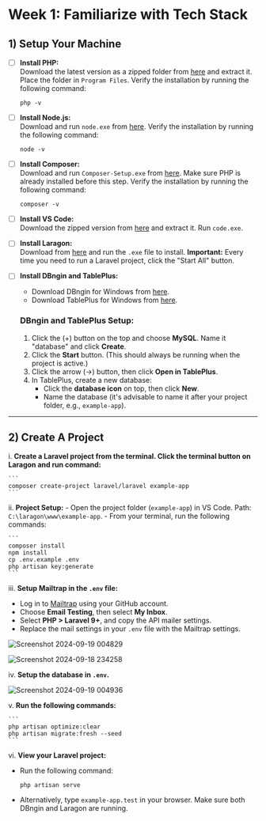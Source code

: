 # Week 1: Familiarize with Tech Stack

## 1) Setup Your Machine

- [ ] **Install PHP:**  
    Download the latest version as a zipped folder from [here](https://windows.php.net/download/) and extract it. Place the folder in `Program Files`. Verify the installation by running the following command:
    ```
    php -v
    ```

- [ ] **Install Node.js:**  
    Download and run `node.exe` from [here](https://nodejs.org/en/download/prebuilt-installer). Verify the installation by running the following command:
    ```
    node -v
    ```

- [ ] **Install Composer:**  
    Download and run `Composer-Setup.exe` from [here](https://getcomposer.org/doc/00-intro.md#using-the-installer). Make sure PHP is already installed before this step. Verify the installation by running the following command:
    ```
    composer -v
    ```

- [ ] **Install VS Code:**  
    Download the zipped version from [here](https://code.visualstudio.com/download) and extract it. Run `code.exe`.

- [ ] **Install Laragon:**  
    Download from [here](https://laragon.org/download/) and run the `.exe` file to install. **Important:** Every time you need to run a Laravel project, click the "Start All" button.

- [ ] **Install DBngin and TablePlus:**  
    - Download DBngin for Windows from [here](https://dbngin.com/).
    - Download TablePlus for Windows from [here](https://tableplus.com/download).

    ### DBngin and TablePlus Setup:
    1. Click the (+) button on the top and choose **MySQL**. Name it "database" and click **Create**.
    2. Click the **Start** button. (This should always be running when the project is active.)
    3. Click the arrow (→) button, then click **Open in TablePlus**.
    4. In TablePlus, create a new database:
        - Click the **database icon** on top, then click **New**.
        - Name the database (it's advisable to name it after your project folder, e.g., `example-app`).

---

## 2) Create A Project

i. **Create a Laravel project from the terminal. Click the terminal button on Laragon and run command:**
    
    ```
    composer create-project laravel/laravel example-app
    ```

ii. **Project Setup:**
    - Open the project folder (`example-app`) in VS Code. Path: `C:\laragon\www\example-app`.
    - From your terminal, run the following commands:

    ```
    composer install
    npm install
    cp .env.example .env
    php artisan key:generate
    ```

iii. **Setup Mailtrap in the `.env` file:**
- Log in to [Mailtrap](https://mailtrap.io/) using your GitHub account.
- Choose **Email Testing**, then select **My Inbox**.
- Select **PHP > Laravel 9+**, and copy the API mailer settings.
- Replace the mail settings in your `.env` file with the Mailtrap settings.

![Screenshot 2024-09-19 004829](https://github.com/user-attachments/assets/92bd10ee-16b0-47a1-b625-6172acfdb5e2)


![Screenshot 2024-09-18 234258](https://github.com/user-attachments/assets/8d24a9ff-87bb-4437-81ca-0a2606544833)


iv. **Setup the database in `.env`.**

![Screenshot 2024-09-19 004936](https://github.com/user-attachments/assets/84ac9d71-6a14-4242-a51b-0ebb48cb2b07)


v. **Run the following commands:**

    ```
    php artisan optimize:clear
    php artisan migrate:fresh --seed
    ```

vi. **View your Laravel project:**
- Run the following command:
    ```
    php artisan serve
    ```
- Alternatively, type `example-app.test` in your browser. Make sure both DBngin and Laragon are running.
